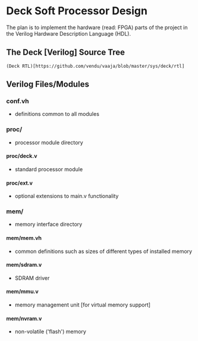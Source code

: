 # Deck Soft Processor Design

The plan is to implement the hardware (read: FPGA) parts of the project in the
Verilog Hardware Description Language (HDL).

## The Deck [Verilog] Source Tree

    (Deck RTL)[https://github.com/vendu/vaaja/blob/master/sys/deck/rtl]

## Verilog Files/Modules

### conf.vh
- definitions common to all modules

### proc/
- processor module directory

#### proc/deck.v
- standard processor module

#### proc/ext.v
- optional extensions to main.v functionality

### mem/
- memory interface directory

#### mem/mem.vh
- common definitions such as sizes of different types of installed memory

#### mem/sdram.v
- SDRAM driver

#### mem/mmu.v
- memory management unit [for virtual memory support]

#### mem/nvram.v
- non-volatile ('flash') memory

